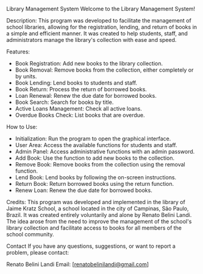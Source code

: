 Library Management System
Welcome to the Library Management System!

Description:
This program was developed to facilitate the management of school libraries, allowing for the registration, lending, and return of books in a simple and efficient manner. It was created to help students, staff, and administrators manage the library's collection with ease and speed.

Features:
* Book Registration: Add new books to the library collection.
* Book Removal: Remove books from the collection, either completely or by units.
* Book Lending: Lend books to students and staff.
* Book Return: Process the return of borrowed books.
* Loan Renewal: Renew the due date for borrowed books.
* Book Search: Search for books by title.
* Active Loans Management: Check all active loans.
* Overdue Books Check: List books that are overdue.

How to Use:
* Initialization: Run the program to open the graphical interface.
* User Area: Access the available functions for students and staff.
* Admin Panel: Access administrative functions with an admin password.
* Add Book: Use the function to add new books to the collection.
* Remove Book: Remove books from the collection using the removal function.
* Lend Book: Lend books by following the on-screen instructions.
* Return Book: Return borrowed books using the return function.
* Renew Loan: Renew the due date for borrowed books.

Credits:
This program was developed and implemented in the library of Jaime Kratz School, a school located in the city of Campinas, São Paulo, Brazil. It was created entirely voluntarily and alone by Renato Belini Landi. The idea arose from the need to improve the management of the school's library collection and facilitate access to books for all members of the school community.

Contact
If you have any questions, suggestions, or want to report a problem, please contact:

Renato Belini Landi
Email: [renatobelinilandi@gmail.com]
